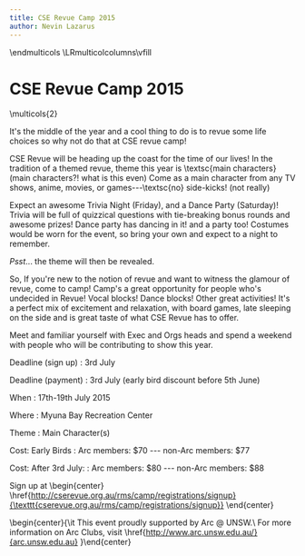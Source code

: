 ```yaml
---
title: CSE Revue Camp 2015
author: Nevin Lazarus
---
```


\endmulticols
\LRmulticolcolumns\vfill

CSE Revue Camp 2015
===================

\multicols{2}

It's the middle of the year and a cool thing to do is to revue some
life choices so why not do that at CSE revue camp!

CSE Revue will be heading up the coast for the time of our
lives! In the tradition of a themed revue, theme this year is
\textsc{main characters} (main characters?! what is this even) Come as
a main character from any TV shows, anime, movies, or
games---\textsc{no} side-kicks! (not really)

Expect an awesome Trivia Night (Friday), and a Dance Party (Saturday)!
Trivia will be full of quizzical questions with tie-breaking bonus
rounds and awesome prizes! Dance party has dancing in it! and a party
too! Costumes would be worn for the event, so bring your own and
expect to a night to remember.

_Psst_... the theme will then be revealed.

So, If you're new to the notion of revue and want to witness the
glamour of revue, come to camp! Camp's a great opportunity for people
who's undecided in Revue! Vocal blocks! Dance blocks! Other great
activities! It's a perfect mix of excitement and relaxation, with
board games, late sleeping on the side and is great taste of what CSE
Revue has to offer.

Meet and familiar yourself with Exec and Orgs heads and spend a
weekend with people who will be contributing to show this year.

Deadline (sign up)
:    3rd July

Deadline (payment)
:    3rd July (early bird discount before 5th June)

When
:    17th-19th July 2015

Where
:    Myuna Bay Recreation Center

Theme
:    Main Character(s)

Cost: Early Birds
:    Arc members: $70 --- non-Arc members: $77

Cost: After 3rd July:
:    Arc members: $80 --- non-Arc members: $88

Sign up at
\begin{center}
\href{http://cserevue.org.au/rms/camp/registrations/signup}{\texttt{cserevue.org.au/rms/camp/registrations/signup}}
\end{center}

\begin{center}{\it
This event proudly supported by Arc @ UNSW.\\
For more information on Arc Clubs, visit \href{http://www.arc.unsw.edu.au/}{arc.unsw.edu.au}
}\end{center}
